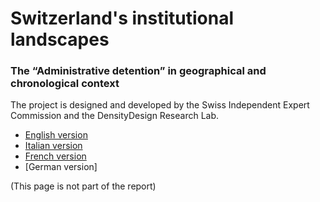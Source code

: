 # Switzerland's institutional landscapes
### The “Administrative detention” in geographical and chronological context

The project is designed and developed by the Swiss Independent Expert Commission and the DensityDesign Research Lab.

- [English version](/en/)
- [Italian version](/it/)
- [French version](/fr/)
- [German version]

(This page is not part of the report)